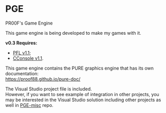 # PGE
PR00F's Game Engine

This game engine is being developed to make my games with it.

**v0.3 Requires:**
 - [PFL v1.1](https://github.com/proof88/PFL);
 - [CConsole v1.1](https://github.com/proof88/Console).

This game engine contains the PURE graphics engine that has its own documentation:  
https://proof88.github.io/pure-doc/

The Visual Studio project file is included.<br/>
However, if you want to see example of integration in other projects, you may be interested in the Visual Studio solution including other projects as well in [PGE-misc](https://github.com/proof88/PGE-misc) repo.
